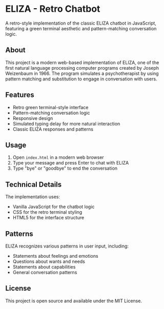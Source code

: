 # ELIZA - Retro Chatbot

A retro-style implementation of the classic ELIZA chatbot in JavaScript, featuring a green terminal aesthetic and pattern-matching conversation logic.

## About

This project is a modern web-based implementation of ELIZA, one of the first natural language processing computer programs created by Joseph Weizenbaum in 1966. The program simulates a psychotherapist by using pattern matching and substitution to engage in conversation with users.

## Features

- Retro green terminal-style interface
- Pattern-matching conversation logic
- Responsive design
- Simulated typing delay for more natural interaction
- Classic ELIZA responses and patterns

## Usage

1. Open `index.html` in a modern web browser
2. Type your message and press Enter to chat with ELIZA
3. Type "bye" or "goodbye" to end the conversation

## Technical Details

The implementation uses:

- Vanilla JavaScript for the chatbot logic
- CSS for the retro terminal styling
- HTML5 for the interface structure

## Patterns

ELIZA recognizes various patterns in user input, including:

- Statements about feelings and emotions
- Questions about wants and needs
- Statements about capabilities
- General conversation patterns

## License

This project is open source and available under the MIT License.
